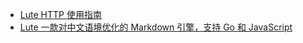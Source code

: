 * [Lute HTTP 使用指南](https://hacpai.com/article/1569240189601)
* [Lute 一款对中文语境优化的 Markdown 引擎，支持 Go 和 JavaScript](https://github.com/88250/lute)
